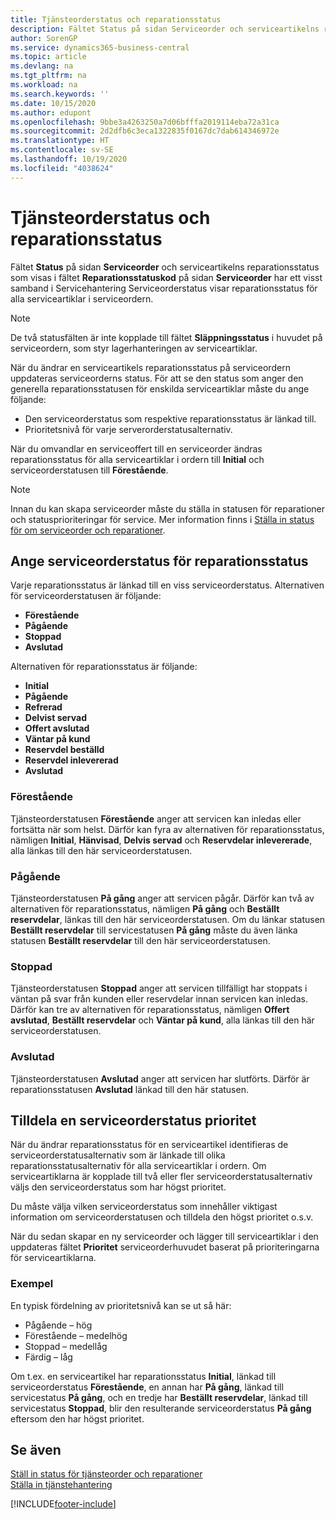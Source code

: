 ```yaml
---
title: Tjänsteorderstatus och reparationsstatus
description: Fältet Status på sidan Serviceorder och serviceartikelns reparationsstatus som visas i fältet Reparationsstatuskod på sidan Serviceorder har ett visst samband i modulen Servicehantering Serviceorderstatus visar reparationsstatus för alla serviceartiklar i serviceordern.
author: SorenGP
ms.service: dynamics365-business-central
ms.topic: article
ms.devlang: na
ms.tgt_pltfrm: na
ms.workload: na
ms.search.keywords: ''
ms.date: 10/15/2020
ms.author: edupont
ms.openlocfilehash: 9bbe3a4263250a7d06bfffa2019114eba72a31ca
ms.sourcegitcommit: 2d2dfb6c3eca1322835f0167dc7dab614346972e
ms.translationtype: HT
ms.contentlocale: sv-SE
ms.lasthandoff: 10/19/2020
ms.locfileid: "4038624"
---
```

# <a name="service-order-status-and-repair-status"></a>Tjänsteorderstatus och reparationsstatus

Fältet **Status** på sidan **Serviceorder** och serviceartikelns reparationsstatus som visas i fältet **Reparationsstatuskod** på sidan **Serviceorder** har ett visst samband i Servicehantering Serviceorderstatus visar reparationsstatus för alla serviceartiklar i serviceordern.  

> [!NOTE]  
> De två statusfälten är inte kopplade till fältet **Släppningsstatus** i huvudet på serviceordern, som styr lagerhanteringen av serviceartiklar.  

När du ändrar en serviceartikels reparationsstatus på serviceordern uppdateras serviceorderns status. För att se den status som anger den generella reparationsstatusen för enskilda serviceartiklar måste du ange följande:  

* Den serviceorderstatus som respektive reparationsstatus är länkad till.  
* Prioritetsnivå för varje serverorderstatusalternativ.  

När du omvandlar en serviceoffert till en serviceorder ändras reparationsstatus för alla serviceartiklar i ordern till **Initial** och serviceorderstatusen till **Förestående**.  

> [!NOTE]
> Innan du kan skapa serviceorder måste du ställa in statusen för reparationer och statusprioriteringar för service. Mer information finns i [Ställa in status för om serviceorder och reparationer](service-order-repair-status.md).

## <a name="specifying-service-order-status-for-repair-status"></a>Ange serviceorderstatus för reparationsstatus

Varje reparationsstatus är länkad till en viss serviceorderstatus. Alternativen för serviceorderstatusen är följande:

* **Förestående**
* **Pågående**
* **Stoppad**
* **Avslutad**

Alternativen för reparationsstatus är följande:

* **Initial**
* **Pågående**
* **Refrerad**
* **Delvist servad**
* **Offert avslutad**
* **Väntar på kund**
* **Reservdel beställd**
* **Reservdel inlevererad**
* **Avslutad**  

### <a name="pending"></a>Förestående

Tjänsteorderstatusen **Förestående** anger att servicen kan inledas eller fortsätta när som helst. Därför kan fyra av alternativen för reparationsstatus, nämligen **Initial**, **Hänvisad**, **Delvis servad** och **Reservdelar inlevererade**, alla länkas till den här serviceorderstatusen.  

### <a name="in-process"></a>Pågående

Tjänsteorderstatusen **På gång** anger att servicen pågår. Därför kan två av alternativen för reparationsstatus, nämligen **På gång** och **Beställt reservdelar**, länkas till den här serviceorderstatusen. Om du länkar statusen **Beställt reservdelar** till servicestatusen **På gång** måste du även länka statusen **Beställt reservdelar** till den här serviceorderstatusen.  

### <a name="on-hold"></a>Stoppad

Tjänsteorderstatusen **Stoppad** anger att servicen tillfälligt har stoppats i väntan på svar från kunden eller reservdelar innan servicen kan inledas. Därför kan tre av alternativen för reparationsstatus, nämligen **Offert avslutad**, **Beställt reservdelar** och **Väntar på kund**, alla länkas till den här serviceorderstatusen.  

### <a name="finished"></a>Avslutad

Tjänsteorderstatusen **Avslutad** anger att servicen har slutförts. Därför är reparationsstatusen **Avslutad** länkad till den här statusen.  

## <a name="assigning-priority-to-service-order-status"></a>Tilldela en serviceorderstatus prioritet

När du ändrar reparationsstatus för en serviceartikel identifieras de serviceorderstatusalternativ som är länkade till olika reparationsstatusalternativ för alla serviceartiklar i ordern. Om serviceartiklarna är kopplade till två eller fler serviceorderstatusalternativ väljs den serviceorderstatus som har högst prioritet.  

Du måste välja vilken serviceorderstatus som innehåller viktigast information om serviceorderstatusen och tilldela den högst prioritet o.s.v.  

När du sedan skapar en ny serviceorder och lägger till serviceartiklar i den uppdateras fältet **Prioritet** serviceorderhuvudet baserat på prioriteringarna för serviceartiklarna.  

### <a name="example"></a>Exempel

En typisk fördelning av prioritetsnivå kan se ut så här:  

* Pågående – hög  
* Förestående – medelhög  
* Stoppad – medellåg  
* Färdig – låg  

Om t.ex. en serviceartikel har reparationsstatus **Initial**, länkad till serviceorderstatus **Förestående**, en annan har **På gång**, länkad till servicestatus **På gång**, och en tredje har **Beställt reservdelar**, länkad till servicestatus **Stoppad**, blir den resulterande serviceorderstatus **På gång** eftersom den har högst prioritet.  

## <a name="see-also"></a>Se även

[Ställ in status för tjänsteorder och reparationer](service-order-repair-status.md)  
[Ställa in tjänstehantering](service-setup-service.md)  


[!INCLUDE[footer-include](includes/footer-banner.md)]